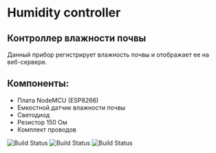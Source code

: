 # Humidity controller
## Контроллер влажности почвы

Данный прибор регистрирует влажность почвы и отображает ее на веб-сервере.
## Компоненты:
- Плата NodeMCU (ESP8266)
- Емкостной датчик влажности почвы
- Светодиод 
- Резистор 150 Ом
- Комплект проводов

![Build Status](https://sun9-55.userapi.com/impg/LiuvweYOT1I4UCWQZN0kSMVYGKQunZZI7pp5Mw/wno_BdLPt80.jpg?size=900x1600&quality=96&sign=80de46360e87d290a4648d03215b1df5&type=album)
![Build Status](https://sun9-42.userapi.com/impg/FUWboN_avDpH4OLwXw9oVw0Fa3pWYP_GlyqkPQ/vyhRKM7XxZQ.jpg?size=900x1600&quality=96&sign=921e493895049bec24c4066e87ad0de7&type=album)
![Build Status](https://sun9-16.userapi.com/impg/A1WRtNfHR6FurjD21GikLwCho5I27gkqnJpz6w/5Wd62stAPdI.jpg?size=750x1334&quality=96&sign=14d6d80c3584544e8d58460500fe7152&type=album)
